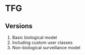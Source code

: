 # TFG
## Versions
1. Basic biological model
2. Including custom user classes
3. Non-biological surveillance model